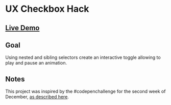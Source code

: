 # UX Checkbox Hack

## [Live Demo](https://codepen.io/borntofrappe/full/abzmrQy)

## Goal

Using nested and sibling selectors create an interactive toggle allowing to play and pause an animation.

## Notes

This project was inspired by the #codepenchallenge for the second week of December, [as described here](https://codepen.io/challenges/2019/december/2).

